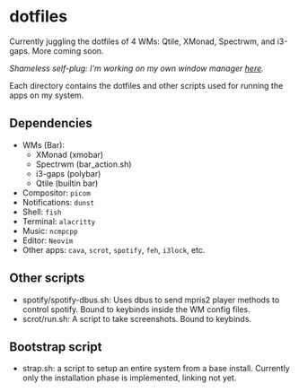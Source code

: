 # dotfiles

Currently juggling the dotfiles of 4 WMs: Qtile, XMonad, Spectrwm, and i3-gaps. More coming soon.

_Shameless self-plug: I'm working on my own window manager [here](https://github.com/cartoon-raccoon/rcwm)._

Each directory contains the dotfiles and other scripts used for running the apps on my system.

## Dependencies

- WMs (Bar):
  - XMonad (xmobar)
  - Spectrwm (bar_action.sh)
  - i3-gaps (polybar)
  - Qtile (builtin bar)
- Compositor: `picom`
- Notifications: `dunst`
- Shell: `fish`
- Terminal: `alacritty`
- Music: `ncmpcpp`
- Editor: `Neovim`
- Other apps: `cava`, `scrot`, `spotify`, `feh`, `i3lock`, etc.

## Other scripts

- spotify/spotify-dbus.sh: Uses dbus to send mpris2 player methods to control spotify. Bound to keybinds inside the WM config files.
- scrot/run.sh: A script to take screenshots. Bound to keybinds.

## Bootstrap script

- strap.sh: a script to setup an entire system from a base install.
  Currently only the installation phase is implemented, linking not yet.
